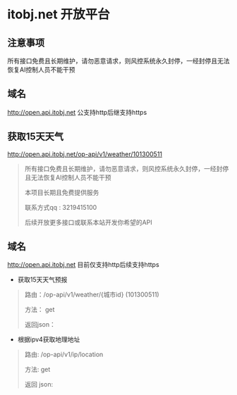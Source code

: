 # itobj.net 开放平台

## 注意事项
所有接口免费且长期维护，请勿恶意请求，则风控系统永久封停，一经封停且无法恢复AI控制人员不能干预

## 域名
http://open.api.itobj.net  公支持http后继支持https

 
## 获取15天天气
http://open.api.itobj.net/op-api/v1/weather/101300511
>所有接口免费且长期维护，请勿恶意请求，则风控系统永久封停，一经封停且无法恢复AI控制人员不能干预
>
>本项目长期且免费提供服务
>
>联系方式qq : 3219415100
>
>后续开放更多接口或联系本站开发你希望的API

## 域名
http://open.api.itobj.net  目前仅支持http后续支持https

- 获取15天天气预报
>
>路由：/op-api/v1/weather/{城市id}  (101300511)
>
>方法： get
>
>返回json：
>
>
- 根据ipv4获取地理地址
> 
>路由: /op-api/v1/ip/location
>
>方法: get
>
>返回 json:
> 

